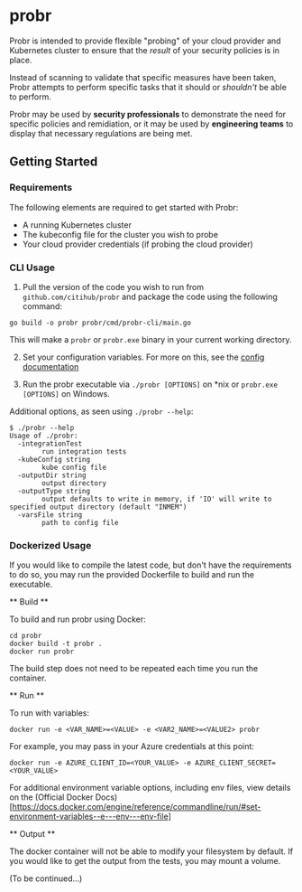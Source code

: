 # probr

Probr is intended to provide flexible "probing" of your cloud provider and Kubernetes cluster to ensure that the _result_ of your security policies is in place.

Instead of scanning to validate that specific measures have been taken, Probr attempts to perform specific tasks that it should or _shouldn't_ be able to perform.

Probr may be used by **security professionals** to demonstrate the need for specific policies and remidiation, or it may be used by **engineering teams** to display that necessary regulations are being met.

## Getting Started

### Requirements

The following elements are required to get started with Probr:

- A running Kubernetes cluster
- The kubeconfig file for the cluster you wish to probe
- Your cloud provider credentials (if probing the cloud provider)

### CLI Usage

1. Pull the version of the code you wish to run from `github.com/citihub/probr` and package the code using the following command:

`go build -o probr probr/cmd/probr-cli/main.go`

This will make a `probr` or `probr.exe` binary in your current working directory.

2. Set your configuration variables. For more on this, see the [config documentation](https://github.com/citihub/probr/blob/master/internal/config/README.md)

3. Run the probr executable via `./probr [OPTIONS]` on *nix or `probr.exe [OPTIONS]` on Windows.

Additional options, as seen using `./probr --help`:
```
$ ./probr --help
Usage of ./probr:
  -integrationTest
        run integration tests
  -kubeConfig string
        kube config file
  -outputDir string
        output directory
  -outputType string
        output defaults to write in memory, if 'IO' will write to specified output directory (default "INMEM")
  -varsFile string
        path to config file
```

### Dockerized Usage

If you would like to compile the latest code, but don't have the requirements to do so, you may run the provided Dockerfile to build and run the executable.

** Build **

To build and run probr using Docker:
```
cd probr
docker build -t probr .
docker run probr
```

The build step does not need to be repeated each time you run the container.

** Run **

To run with variables:

```
docker run -e <VAR_NAME>=<VALUE> -e <VAR2_NAME>=<VALUE2> probr
```

For example, you may pass in your Azure credentials at this point:

```
docker run -e AZURE_CLIENT_ID=<YOUR_VALUE> -e AZURE_CLIENT_SECRET=<YOUR_VALUE>
```

For additional environment variable options, including env files, view details on the (Official Docker Docs)[https://docs.docker.com/engine/reference/commandline/run/#set-environment-variables--e---env---env-file]

** Output **

The docker container will not be able to modify your filesystem by default. If you would like to get the output from the tests, you may mount a volume.

(To be continued...)